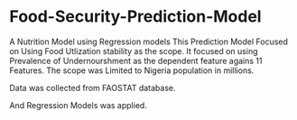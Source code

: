 # Food-Security-Prediction-Model
A Nutrition Model using Regression models 
This Prediction Model Focused on Using Food Utlization stability as the scope. It focused on using Prevalence of Undernourshment as the dependent feature agains 11 Features.
The scope was Limited to Nigeria  population in millions. 

Data was collected from FAOSTAT database. 

And Regression Models was applied.

